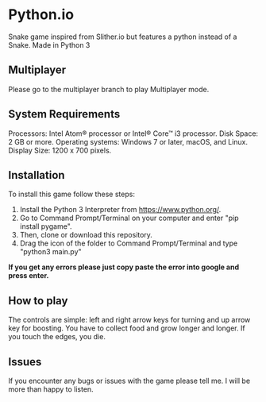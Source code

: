 # Python.io

Snake game inspired from Slither.io but features a python instead of a Snake. Made in Python 3

## Multiplayer

Please go to the multiplayer branch to play Multiplayer mode.

## System Requirements

  Processors: Intel Atom® processor or Intel® Core™ i3 processor.
  Disk Space: 2 GB or more.
  Operating systems: Windows 7 or later, macOS, and Linux.
  Display Size: 1200 x 700 pixels.

## Installation

To install this game follow these steps:

  1. Install the Python 3 Interpreter from <https://www.python.org/>.
  2. Go to Command Prompt/Terminal on your computer and enter "pip install pygame".
  3. Then, clone or download this repository.
  4. Drag the icon of the folder to Command Prompt/Terminal and type "python3 main.py"

**If you get any errors please just copy paste the error into google and press enter.**

## How to play

The controls are simple: left and right arrow keys for turning and up arrow key for boosting.
You have to collect food and grow longer and longer. If you touch the edges, you die.

## Issues

If you encounter any bugs or issues with the game please tell me. I will be more than happy to listen.
